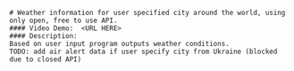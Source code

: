     # Weather information for user specified city around the world, using only open, free to use API.
    #### Video Demo:  <URL HERE>
    #### Description:
    Based on user input program outputs weather conditions. 
    TODO: add air alert data if user specify city from Ukraine (blocked due to closed API)
